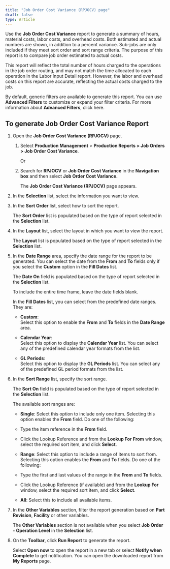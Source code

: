 ```yaml
---
title: "Job Order Cost Variance (RPJOCV) page"
draft: false
type: Article
---
```


Use the **Job Order Cost Variance** report to generate a summary of hours, material costs, labor costs, and overhead costs. Both estimated and actual numbers are shown, in addition to a percent variance. Sub-jobs are only included if they meet sort order and sort range criteria. The purpose of this report is to compare job order estimated to actual costs.

This report will reflect the total number of hours charged to the operations in the job order routing, and may not match the time allocated to each operation in the Labor Input Detail report. However, the labor and overhead costs on this report are accurate, reflecting the actual costs charged to the job.

By default, generic filters are available to generate this report. You can use **Advanced Filters** to customize or expand your filter criteria. For more information about **Advanced Filters**, click here.

## To generate Job Order Cost Variance Report

1. Open the **Job Order Cost Variance (RPJOCV)** page.

   1. Select **Production Management** > **Production Reports > Job Orders > Job Order Cost Variance**.

        Or

   2. Search for **RPJOCV** or **Job Order Cost Variance** in the **Navigation box** and then select **Job Order Cost Variance.**

       The **Job Order Cost Variance (RPJOCV)** page appears.

2. In the **Selection** list, select the information you want to view.

3. In the **Sort Order** list, select how to sort the report.

    The **Sort Order** list is populated based on the type of report selected in the **Selection** list.

4. In the **Layout** list, select the layout in which you want to view the report.

    The **Layout** list is populated based on the type of report selected in the **Selection** list.

5. In the **Date Range** area, specify the date range for the report to be generated. You can select the date from the **From** and **To** fields only if you select the **Custom** option in the **Fill Dates** list.

    The **Date On** field is populated based on the type of report selected in the **Selection** list.

    To include the entire time frame, leave the date fields blank.

    In the **Fill Dates** list, you can select from the predefined date ranges. They are:

   - **Custom**:   
Select this option to enable the **From** and **To** fields in the **Date Range** area.

   - **Calendar Year**:   
Select this option to display the **Calendar Year** list. You can select any of the predefined calendar year formats from the list.

   - **GL Periods**:   
Select this option to display the **GL Periods** list. You can select any of the predefined GL period formats from the list.

6. In the **Sort Range** list, specify the sort range.

    The **Sort On** field is populated based on the type of report selected in the **Selection** list.

    The available sort ranges are:

   - **Single**: Select this option to include only one item. Selecting this option enables the **From** field. Do one of the following:

   - Type the item reference in the **From** field.

   - Click the Lookup Reference and from the **Lookup For** **From** window, select the required sort item, and click **Select**.

   - **Range**: Select this option to include a range of items to sort from. Selecting this option enables the **From** and **To** fields. Do one of the following:

   - Type the first and last values of the range in the **From** and **To** fields.

   - Click the Lookup Reference (if available) and from the **Lookup For** window, select the required sort item, and click **Select**.

   - **All**: Select this to include all available items.

7. In the **Other Variables** section, filter the report generation based on **Part Revision**, **Facility** or other variables.

    The **Other Variables** section is not available when you select **Job Order - Operation Level** in the **Selection** list.

8. On the **Toolbar**, click **Run Report** to generate the report.

    Select **Open now** to open the report in a new tab or select **Notify when Complete** to get notification. You can open the downloaded report from **My Reports** page.

​